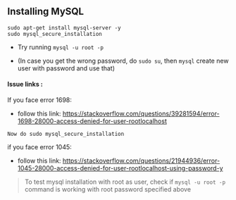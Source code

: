 ## Installing MySQL 

```
sudo apt-get install mysql-server -y
sudo mysql_secure_installation
```

- Try running `mysql -u root -p`

- (In case you get the wrong password, do `sudo su`, then `mysql` create new user with password and use that)
#### Issue links : 

If you face error 1698: 
- follow this link: https://stackoverflow.com/questions/39281594/error-1698-28000-access-denied-for-user-rootlocalhost
```
Now do sudo mysql_secure_installation
```
if you face error 1045: 
- follow this link: https://stackoverflow.com/questions/21944936/error-1045-28000-access-denied-for-user-rootlocalhost-using-password-y


> To test mysql installation with root as user, check if `mysql -u root -p` command is working with root password specified above
